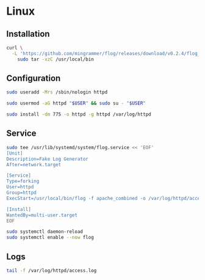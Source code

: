 # Linux

## Installation

```sh
curl \
  -L 'https://github.com/mingrammer/flog/releases/download/v0.2.4/flog_0.2.4_linux_amd64.tar.gz' | \
    sudo tar -xzC /usr/local/bin
```

## Configuration

```sh
sudo useradd -Mrs /sbin/nologin httpd
```

```sh
sudo usermod -aG httpd "$USER" && sudo su - "$USER"
```

```sh
sudo install -dm 775 -o httpd -g httpd /var/log/httpd
```

## Service

```sh
sudo tee /usr/lib/systemd/system/flog.service << 'EOF'
[Unit]
Description=Fake Log Generator
After=network.target

[Service]
Type=forking
User=httpd
Group=httpd
ExecStart=/usr/local/bin/flog -f apache_combined -o /var/log/httpd/access.log -t log -d 0.0001 -s 0.0001 -l -w

[Install]
WantedBy=multi-user.target
EOF
```

```sh
sudo systemctl daemon-reload
sudo systemctl enable --now flog
```

## Logs

```sh
tail -f /var/log/httpd/access.log
```
